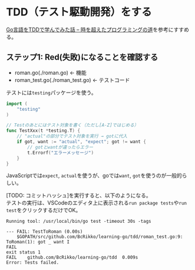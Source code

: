 TDD（テスト駆動開発）をする
====

[Go言語をTDDで学んでみた話 – 時を超えたプログラミングの道](https://twop.agile.esm.co.jp/learning-go-lang-by-tdd-8326723d9362)を参考にすすめる。


## ステップ1: Red(失敗)になることを確認する

* roman.go(./roman.go) ← 機能
* roman_test.go(./roman_test.go) ← テストコード

テストには`testing`パッケージを使う。
```go
import (
    "testing"
)

// Testのあとにはテスト対象を書く（ただし[A-Z]ではじめる）
func TestXxx(t *testing.T) {
    // "actual"の部分でテスト対象を実行 → gotに代入
    if got, want := "actual", "expect"; got != want {
        // gotとwantが違ったらエラー
        t.Errorf("エラーメッセージ")
    }
}
```

JavaScriptでは`expect`, `actual`を使うが、goでは`want`, `got`を使うのが一般的らしい。


[TODO: コミットハッシュ]を実行すると、以下のようになる。  
テストの実行は、VSCodeのエディタ上に表示される`run package tests`や`run test`をクリックするだけでOK。
```
Running tool: /usr/local/bin/go test -timeout 30s -tags 

--- FAIL: TestToRoman (0.00s)
	$GOPATH/src/github.com/BcRikko/learning-go/tdd/roman_test.go:9: ToRoman(1): got _ want I
FAIL
exit status 1
FAIL	github.com/BcRikko/learning-go/tdd	0.009s
Error: Tests failed.
```
